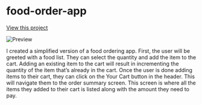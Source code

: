 # food-order-app
[View this project](https://quirky-ride-c1bd97.netlify.app/)

![Preview](https://drive.google.com/file/d/1_2AhNBcRoemPFjHZZ5fxN8co7tZMSH0U/view?usp=sharing)

I created a simplified version of a food ordering app. 
First, the user will be greeted with a food list. 
They can select the quantity and add the item to the cart.
Adding an existing item to the cart will result in incrementing the quantity of the item that’s already in the cart. 
Once the user is done adding items to their cart, they can click on the Your Cart button in the header. 
This will navigate them to the order summary screen. 
This screen is where all the items they added to their cart is listed along with the amount they need to pay.
